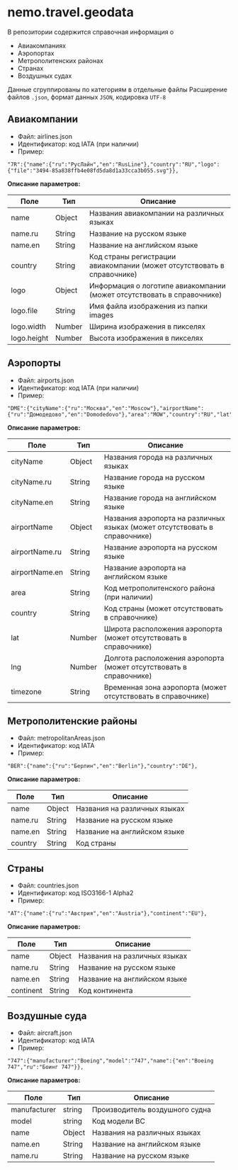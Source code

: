# nemo.travel.geodata

В репозитории содержится справочная информация о

* Авиакомпаниях
* Аэропортах
* Метрополитенских районах 
* Странах
* Воздушных судах

Данные сгруппированы по категориям в отдельные файлы
Расширение файлов `.json`, формат данных `JSON`, кодировка `UTF-8`

## Авиакомпании

* Файл: airlines.json
* Идентификатор: код IATA (при наличии)
* Пример:
```
"7R":{"name":{"ru":"РусЛайн","en":"RusLine"},"country":"RU","logo":{"file":"3494-85a838ffb4e08fd5da8d1a33cca3b055.svg"}},
```

**Описание параметров:**
 
| Поле        | Тип    | Описание                                                                |
| ----------- |--------| ------------------------------------------------------------------------|
| name        | Object | Названия авиакомпании на различных языках                               |
| name.ru     | String | Название на русском языке                                               |
| name.en     | String | Название на английском языке                                            |
| country     | String | Код страны регистрации авиакомпании (может отсутствовать в справочнике) |
| logo        | Object | Информация о логотипе авиакомпании (может отсутствовать в справочнике)  |
| logo.file   | String | Имя файла изображения из папки images                                   |
| logo.width  | Number | Ширина изображения в пикселях                                           |
| logo.height | Number | Высота изображения в пикселях                                           |

## Аэропорты

* Файл: airports.json
* Идентификатор: код IATA (при наличии)
* Пример:
```
"DME":{"cityName":{"ru":"Москва","en":"Moscow"},"airportName":{"ru":"Домодедово","en":"Domodedovo"},"area":"MOW","country":"RU","lat":55.4145,"lng":37.8999,"timezone":"Europe/Moscow"},
```

**Описание параметров:**
 
| Поле           | Тип    | Описание                                                                   |
| -------------- |--------| ---------------------------------------------------------------------------|
| cityName       | Object | Названия города на различных языках                                        |
| cityName.ru    | String | Название города на русском языке                                           |
| cityName.en    | String | Название города на английском языке                                        |
| airportName    | Object | Названия аэропорта на различных языках (может отсутствовать в справочнике) |
| airportName.ru | String | Название аэропорта на русском языке                                        |
| airportName.en | String | Название аэропорта на английском языке                                     |
| area           | String | Код метрополитенского района (при наличии)                                 |
| country        | String | Код страны (может отсутствовать в справочнике)                             |
| lat            | Number | Широта расположения аэропорта (может отсутствовать в справочнике)          |
| lng            | Number | Долгота расположения аэропорта (может отсутствовать в справочнике)         |
| timezone       | String | Временная зона аэропорта (может отсутствовать в справочнике)               |


## Метрополитенские районы

* Файл: metropolitanAreas.json
* Идентификатор: код IATA
* Пример:
```
"BER":{"name":{"ru":"Берлин","en":"Berlin"},"country":"DE"},
```

**Описание параметров:**
 
| Поле    | Тип    | Описание                     |
| ------- |--------| -----------------------------|
| name    | Object | Названия на различных языках |
| name.ru | String | Название на русском языке    |
| name.en | String | Название на английском языке |
| country | String | Код страны                   |


## Страны

* Файл: countries.json
* Идентификатор: код ISO3166-1 Alpha2
* Пример:
```
"AT":{"name":{"ru":"Австрия","en":"Austria"},"continent":"EU"},
```

**Описание параметров:**
 
| Поле      | Тип    | Описание                     |
| --------- |--------| -----------------------------|
| name      | Object | Названия на различных языках |
| name.ru   | String | Название на русском языке    |
| name.en   | String | Название на английском языке |
| continent | String | Код континента               |

## Воздушные суда

* Файл: aircraft.json
* Идентификатор: код IATA
* Пример:
```
"747":{"manufacturer":"Boeing","model":"747","name":{"en":"Boeing 747","ru":"Боинг 747"}},
```

**Описание параметров:**
 
| Поле         | Тип     | Описание                       |
| ------------ |---------| -------------------------------|
| manufacturer | string  | Производитель воздушного судна |
| model        | string  | Код модели ВС                  |
| name         | Object  | Названия на различных языках   |
| name.en      | String  | Название на английском языке   |
| name.ru      | String  | Название на русском языке      |
